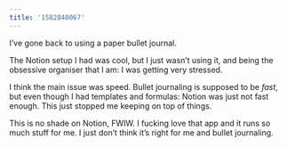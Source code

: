 ```yaml
---
title: '1582840067'
---
```


I’ve gone back to using a paper bullet journal. 

The Notion setup I had was cool, but I just wasn’t using it, and being the obsessive organiser that I am: I was getting very stressed.

I think the main issue was speed. Bullet journaling is supposed to be _fast_, but even though I had templates and formulas: Notion was just not fast enough. This just stopped me keeping on top of things. 

This is no shade on Notion, FWIW. I fucking love that app and it runs so much stuff for me. I just don’t think it’s right for me and bullet journaling.